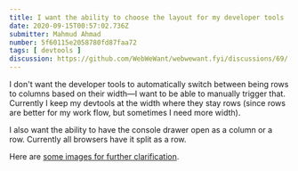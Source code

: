 ```yaml
---
title: I want the ability to choose the layout for my developer tools
date: 2020-09-15T00:57:02.736Z
submitter: Mahmud Ahmad
number: 5f60115e2058780fd87faa72
tags: [ devtools ]
discussion: https://github.com/WebWeWant/webwewant.fyi/discussions/69/
---
```


I don't want the developer tools to automatically switch between being rows to columns based on their width—I want to be able to manually trigger that. Currently I keep my devtools at the width where they stay rows (since rows are better for my work flow, but sometimes I need more width).

I also want the ability to have the console drawer open as a column or a row. Currently all browsers have it split as a row.

Here are [some images for further clarification](https://imgur.com/a/AmDhCty).
